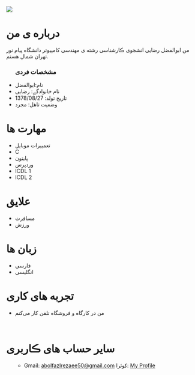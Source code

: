 <img src="https://avatars.githubusercontent.com/u/83268942?s=400&u=79dbdf4364b7cf6cda002af33265aef8e7fec6af&v=4"/>
<h1> درباره ی من</h1>
  <p> من ابوالفضل رضایی انشجوی ڪارشناسی رشته ی مهندسی کامپیوتر دانشگاه پیام نور تهران شمال  هستم.</p>
  
  <ul>
    <h3> مشخصات فردی</h3>
  <li>نام:ابوالفضل</li>
  <li>نام خانوادگے: رضایی</li>
  <li>تاریخ تولد: 1378/08/27</li>
  <li>وضعیت تاهل: مجرد</li>

</ul>

  
<h1>مهارت ها</h1>

<ul>
    <li> تعمییرات موبایل </li>
    <li>C</li>
    <li>پایتون</li>
    <li>وردپرس</li>
    <li>ICDL 1</li>
   <li>ICDL 2</li>
</ul>

<h1>علایق </h1>
<ul>
 <li> مسافرت</li>
 <li> ورزش  </li>
</ul>

<h1> زبان ها</h1>
<ul>
  <li>فارسی</li>
    <li>انگلیسی</li>
</ul>

<h1> تجربه های کاری </h1>
<ul>
   <li>من در کارگاه و فروشگاه تلفن کار می‌کنم</li>
</ul>

<br/>

<h1> سایر حساب های ڪاربری </h1>
<ul>
 

 
   - Gmail: abolfazlrezaee50@gmail.com
 کوئرا: <a href="https://quera.ir/accounts/accept-registration/aydmubpf7h0onupbjmwmp653oke8sho5sznjzd1mhoyxfazsu1xafrukinlvrshe">My Profile</a>
 </ul>
